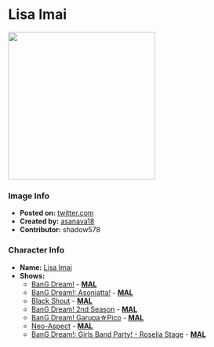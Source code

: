 # Lisa Imai

<img src="https://raw.githubusercontent.com/shadow578/Project-Padoru/master/Padoru/bang-dream/bang-dream-lisa-imai.png" height="300">

### Image Info
* **Posted on:**     [twitter.com](https://twitter.com/asanava18/status/1075978864277512194)
* **Created by:**    [asanava18](https://github.com/shadow578/Project-Padoru/blob/master/table-of-contents/creators/asanava18.md)
* **Contributor:**   shadow578

### Character Info
* **Name:**   [Lisa Imai](https://myanimelist.net/character/149515)
* **Shows:**
  * [BanG Dream!](https://github.com/shadow578/Project-Padoru/blob/master/table-of-contents/shows/BanGDream.md) - [__MAL__](https://myanimelist.net/anime/33573/BanG_Dream)
  * [BanG Dream!: Asonjatta!](https://github.com/shadow578/Project-Padoru/blob/master/table-of-contents/shows/BanGDreamAsonjatta.md) - [__MAL__](https://myanimelist.net/anime/34870/BanG_Dream__Asonjatta)
  * [Black Shout](https://github.com/shadow578/Project-Padoru/blob/master/table-of-contents/shows/BlackShout.md) - [__MAL__](https://myanimelist.net/anime/36920/Black_Shout)
  * [BanG Dream! 2nd Season](https://github.com/shadow578/Project-Padoru/blob/master/table-of-contents/shows/BanGDream2ndSeason.md) - [__MAL__](https://myanimelist.net/anime/37869/BanG_Dream_2nd_Season)
  * [BanG Dream! Garupa☆Pico](https://github.com/shadow578/Project-Padoru/blob/master/table-of-contents/shows/BanGDreamGarupaPico.md) - [__MAL__](https://myanimelist.net/anime/37873/BanG_Dream_Garupa☆Pico)
  * [Neo-Aspect](https://github.com/shadow578/Project-Padoru/blob/master/table-of-contents/shows/NeoAspect.md) - [__MAL__](https://myanimelist.net/anime/37954/Neo-Aspect)
  * [BanG Dream!: Girls Band Party! - Roselia Stage](https://github.com/shadow578/Project-Padoru/blob/master/table-of-contents/shows/BanGDreamGirlsBandPartyRoseliaStage.md) - [__MAL__](https://myanimelist.net/manga/108614/BanG_Dream__Girls_Band_Party_-_Roselia_Stage)


